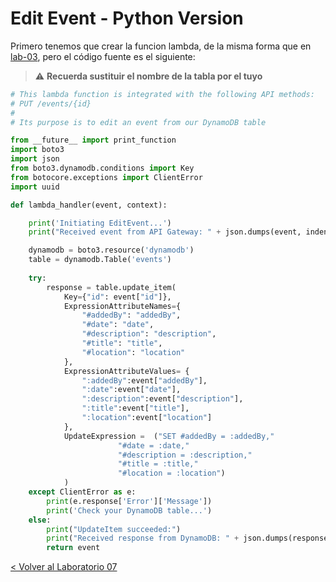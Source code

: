 # Edit Event - Python Version

Primero tenemos que crear la funcion lambda, de la misma forma que en [lab-03](../lambda-functions-python/EventsList), pero el código fuente es el siguiente:
> :warning: **Recuerda sustituir el nombre de la tabla por el tuyo**

```python
# This lambda function is integrated with the following API methods:
# PUT /events/{id}
#
# Its purpose is to edit an event from our DynamoDB table

from __future__ import print_function
import boto3
import json
from boto3.dynamodb.conditions import Key
from botocore.exceptions import ClientError
import uuid

def lambda_handler(event, context):

    print('Initiating EditEvent...')
    print("Received event from API Gateway: " + json.dumps(event, indent=2))

    dynamodb = boto3.resource('dynamodb')
    table = dynamodb.Table('events')
    
    try:
        response = table.update_item(
            Key={"id": event["id"]},
            ExpressionAttributeNames={
                "#addedBy": "addedBy",
                "#date": "date",
                "#description": "description",
                "#title": "title",
                "#location": "location"
            },
            ExpressionAttributeValues= {
                ":addedBy":event["addedBy"],
                ":date":event["date"],
                ":description":event["description"],
                ":title":event["title"],
                ":location":event["location"]
            },
            UpdateExpression =  ("SET #addedBy = :addedBy,"  
                        "#date = :date,"  
                        "#description = :description," 
                        "#title = :title," 
                        "#location = :location")
            )
    except ClientError as e:
    	print(e.response['Error']['Message'])
    	print('Check your DynamoDB table...')
    else:
    	print("UpdateItem succeeded:")
    	print("Received response from DynamoDB: " + json.dumps(response, indent=2))
    	return event
```

[< Volver al Laboratorio 07 ](../lab-07#crear-endpoint-para-editar-eventos-put-eventseventsid) 
